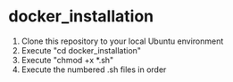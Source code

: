 # docker_installation
1. Clone this repository to your local Ubuntu environment
2. Execute "cd docker_installation"
3. Execute "chmod +x *.sh"
4. Execute the numbered .sh files in order
